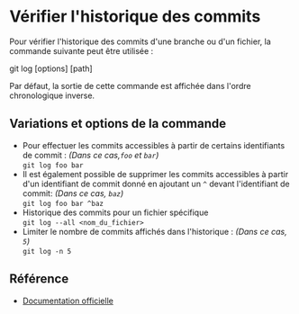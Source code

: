 # Vérifier l'historique des commits

Pour vérifier l'historique des commits d'une branche ou d'un fichier, la commande suivante peut être utilisée :

git log [options] [path]

Par défaut, la sortie de cette commande est affichée dans l'ordre chronologique inverse.

## Variations et options de la commande

- Pour effectuer les commits accessibles à partir de certains identifiants de commit : <i>(Dans ce cas,`foo` et `bar`)</i><br>
  `git log foo bar`
- Il est également possible de supprimer les commits accessibles à partir d'un identifiant de commit donné en ajoutant un `^` devant l'identifiant de commit: <i>(Dans ce cas, `baz`)</i><br>
  `git log foo bar ^baz`
- Historique des commits pour un fichier spécifique <br>
  `git log --all <nom_du_fichier>`
- Limiter le nombre de commits affichés dans l'historique : <i>(Dans ce cas, `5`)</i><br>
  `git log -n 5`

## Référence

- [Documentation officielle](https://git-scm.com/docs/git/fr)
